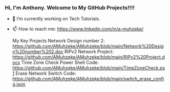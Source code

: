 ### Hi, I'm Anthony. Welcome to My GitHub Projects!!!!
- 🔭 I’m currently working on Tech Tutorials.
- 📫 How to reach me: https://www.linkedin.com/in/a-muhzeke/
  
  My Key Projects
  Network Design number 2:  https://github.com/AMuhzeke/AMuhzeke/blob/main/Network%20Design%20number%202.doc
  RIPv2 Network Project: https://github.com/AMuhzeke/AMuhzeke/blob/main/RIPv2%20Project.docx
  Time Zone Check Power Shell Code: https://github.com/AMuhzeke/AMuhzeke/blob/main/TimeZoneCheck.ps1
  Erase Network Switch Code: https://github.com/AMuhzeke/AMuhzeke/blob/main/switch_erase_config.json

